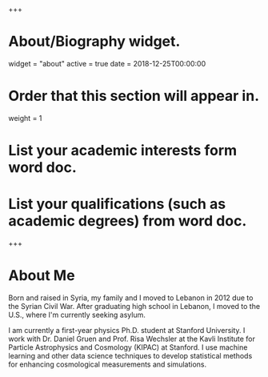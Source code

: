 +++
# About/Biography widget.
widget = "about"
active = true
date = 2018-12-25T00:00:00

# Order that this section will appear in.
weight = 1

# List your academic interests form word doc.


# List your qualifications (such as academic degrees) from word doc.

 
+++

# About Me

Born and raised in Syria, my family and I moved to Lebanon in 2012 due to the Syrian Civil War. After graduating high school in Lebanon, I moved to the U.S., where I'm currently seeking asylum.

I am currently a first-year physics Ph.D. student at Stanford University. I work with Dr. Daniel Gruen and Prof. Risa Wechsler at the Kavli Institute for Particle Astrophysics and Cosmology (KIPAC) at Stanford. I use machine learning and other data science techniques to develop statistical methods for enhancing cosmological measurements and simulations.
